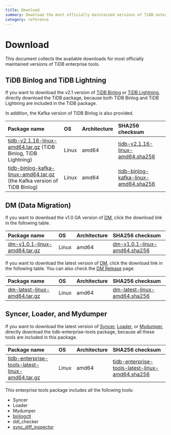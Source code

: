 ```yaml
---
title: Download
summary: Download the most officially maintained versions of TiDB enterprise tools.
category: reference
---
```


# Download

This document collects the available downloads for most officially maintained versions of TiDB enterprise tools.

## TiDB Binlog and TiDB Lightning

If you want to download the v2.1 version of [TiDB Binlog](/v2.1/reference/tidb-binlog-overview.md) or [TiDB Lightning](/v2.1/reference/tools/tidb-lightning/overview.md), directly download the TiDB package, because both TiDB Binlog and TiDB Lightning are included in the TiDB package.

In addition, the Kafka version of TiDB Binlog is also provided.

| Package name | OS | Architecture | SHA256 checksum |
|:---|:---|:---|:---|
| [tidb-v2.1.16-linux-amd64.tar.gz](http://download.pingcap.org/tidb-v2.1.16-linux-amd64.tar.gz) (TiDB Binlog, TiDB Lightning) | Linux | amd64 |[tidb-v2.1.16-linux-amd64.sha256](http://download.pingcap.org/tidb-v2.1.16-linux-amd64.sha256)|
| [tidb-binlog-kafka-linux-amd64.tar.gz](http://download.pingcap.org/tidb-binlog-kafka-linux-amd64.tar.gz) (the Kafka version of TiDB Binlog) | Linux | amd64 |[tidb-binlog-kafka-linux-amd64.sha256](http://download.pingcap.org/tidb-binlog-kafka-linux-amd64.sha256)|

## DM (Data Migration)

If you want to download the v1.0 GA version of [DM](/v2.1/reference/tools/data-migration/overview.md), click the download link in the following table.

| Package name | OS | Architecture | SHA256 checksum |
|:---|:---|:---|:---|
| [dm-v1.0.1-linux-amd64.tar.gz](http://download.pingcap.org/dm-v1.0.1-linux-amd64.tar.gz) | Linux | amd64 | [dm-v1.0.1-linux-amd64.sha256](http://download.pingcap.org/dm-v1.0.1-linux-amd64.sha256) |

If you want to download the latest version of [DM](/v2.1/reference/tools/data-migration/overview.md), click the download link in the following table. You can also check the [DM Release](https://github.com/pingcap/dm/releases) page.

| Package name | OS | Architecture |  SHA256 checksum |
|:---|:---|:---|:---|
| [dm-latest-linux-amd64.tar.gz](http://download.pingcap.org/dm-latest-linux-amd64.tar.gz) | Linux | amd64 | [dm-latest-linux-amd64.sha256](http://download.pingcap.org/dm-latest-linux-amd64.sha256) |

## Syncer, Loader, and Mydumper

If you want to download the latest version of [Syncer](/v2.1/reference/tools/syncer.md), [Loader](/v2.1/reference/tools/loader.md), or [Mydumper](/v2.1/reference/tools/mydumper.md), directly download the tidb-enterprise-tools package, because all these tools are included in this package.

| Package name | OS | Architecture | SHA256 checksum |
|:---|:---|:---|:---|
| [tidb-enterprise-tools-latest-linux-amd64.tar.gz](http://download.pingcap.org/tidb-enterprise-tools-latest-linux-amd64.tar.gz) | Linux | amd64 | [tidb-enterprise-tools-latest-linux-amd64.sha256](http://download.pingcap.org/tidb-enterprise-tools-latest-linux-amd64.sha256) |

This enterprise tools package includes all the following tools:

- Syncer
- Loader
- Mydumper
- [binlogctl](/v2.1/reference/tidb-binlog-overview.md#binlogctl-guide)
- ddl_checker
- [sync_diff_inspector](/v2.1/reference/tools/sync-diff-inspector.md)
